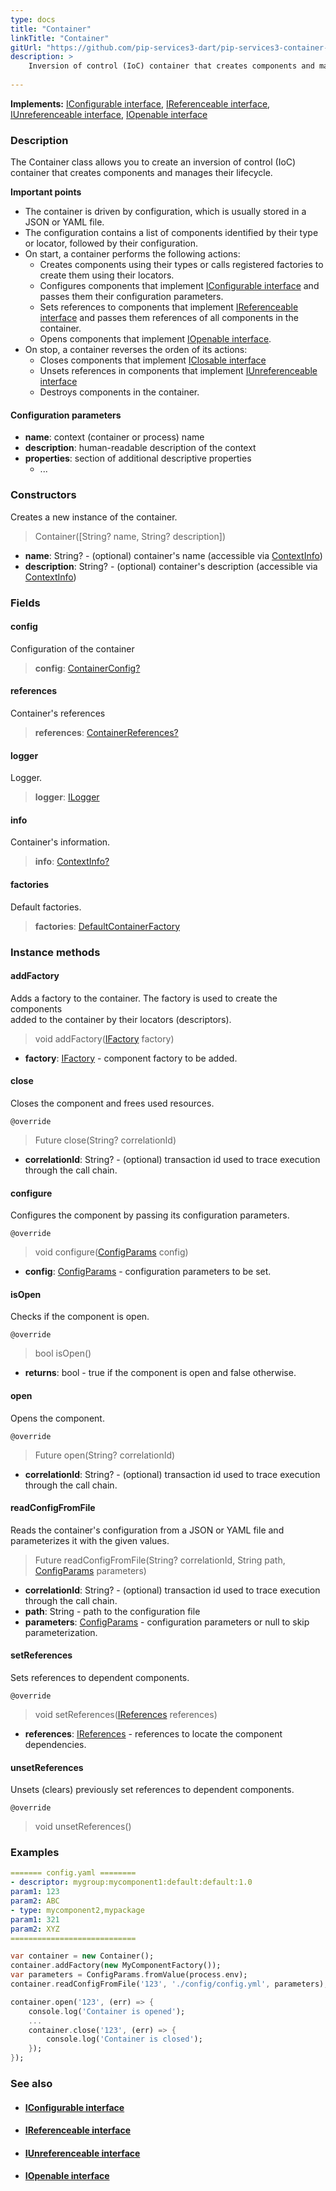 ```yaml
---
type: docs
title: "Container"
linkTitle: "Container"
gitUrl: "https://github.com/pip-services3-dart/pip-services3-container-dart"
description: >
    Inversion of control (IoC) container that creates components and manages their lifecycle.
 
---
```


**Implements:** [IConfigurable interface](../../../commons/config/iconfigurable),  [IReferenceable interface](../../../commons/refer/ireferenceable),  [IUnreferenceable interface](../../../commons/refer/iunreferenceable), [IOpenable interface](../../../commons/run/iopenable)

### Description

The Container class allows you to create an inversion of control (IoC) container that creates components and manages their lifecycle.

**Important points**

- The container is driven by configuration, which is usually stored in a JSON or YAML file.
- The configuration contains a list of components identified by their type or locator, followed by their configuration.
- On start, a container performs the following actions:
    - Creates components using their types or calls registered factories to create them using their locators.
    - Configures components that implement [IConfigurable interface](../../../commons/config/iconfigurable) and passes them their configuration parameters.
    - Sets references to components that implement [IReferenceable interface](../../../commons/refer/ireferenceable) and passes them references of all components in the container.
    - Opens components that implement [IOpenable interface](../../../commons/run/iopenable).
- On stop, a container reverses the orden of its actions:
    - Closes components that implement [IClosable interface](../../../commons/run/iclosable)
    - Unsets references in components that implement [IUnreferenceable interface](../../../commons/refer/iunreferenceable)
    - Destroys components in the container.

#### Configuration parameters

- **name**: context (container or process) name
- **description**: human-readable description of the context
- **properties**: section of additional descriptive properties
    - ...



### Constructors
Creates a new instance of the container.  

> Container([String? name, String? description])

- **name**: String? - (optional) container's name (accessible via [ContextInfo](../../../components/info/context_info))
- **description**: String? - (optional) container's description (accessible via [ContextInfo](../../../components/info/context_info))

### Fields

<span class="hide-title-link">

#### config
Configuration of the container
> **config**: [ContainerConfig?](../../config/container_config)

#### references
Container's references
> **references**: [ContainerReferences?](../../refer/container_references)

#### logger
Logger.
> **logger**: [ILogger](../../../components/log/ilogger)

#### info
Container's information.
> **info**: [ContextInfo?](../../../components/info/context_info)

#### factories
Default factories.
> **factories**: [DefaultContainerFactory](../../build/default_container_factory)

</span>

### Instance methods

#### addFactory
Adds a factory to the container. The factory is used to create the components          
added to the container by their locators (descriptors).

> void addFactory([IFactory](../../../components/build/ifactory) factory)

- **factory**: [IFactory](../../../components/build/ifactory) - component factory to be added.

#### close
Closes the component and frees used resources.

`@override`
> Future close(String? correlationId)

- **correlationId**: String? - (optional) transaction id used to trace execution through the call chain.


#### configure
Configures the component by passing its configuration parameters.

`@override`
> void configure([ConfigParams](../../../commons/config/config_params) config)

- **config**: [ConfigParams](../../../commons/config/config_params) - configuration parameters to be set.


#### isOpen
Checks if the component is open.

`@override`
> bool isOpen()

- **returns**: bool - true if the component is open and false otherwise.


#### open
Opens the component.

`@override`
> Future open(String? correlationId)

- **correlationId**: String? - (optional) transaction id used to trace execution through the call chain.


#### readConfigFromFile
Reads the container's configuration from a JSON or YAML file and parameterizes it with the given values.

> Future readConfigFromFile(String? correlationId, String path, [ConfigParams](../../../commons/config/config_params) parameters)

- **correlationId**: String? - (optional) transaction id used to trace execution through the call chain.
- **path**: String - path to the configuration file
- **parameters**: [ConfigParams](../../../commons/config/config_params) - configuration parameters or null to skip parameterization.


#### setReferences
Sets references to dependent components.

`@override`
> void setReferences([IReferences](../../../commons/refer/ireferences) references)

- **references**: [IReferences](../../../commons/refer/ireferences) - references to locate the component dependencies.


#### unsetReferences
Unsets (clears) previously set references to dependent components.

`@override`
> void unsetReferences()

### Examples

```yaml
======= config.yaml ========
- descriptor: mygroup:mycomponent1:default:default:1.0
param1: 123
param2: ABC
- type: mycomponent2,mypackage
param1: 321
param2: XYZ
============================
```

```dart
var container = new Container();
container.addFactory(new MyComponentFactory());
var parameters = ConfigParams.fromValue(process.env);
container.readConfigFromFile('123', './config/config.yml', parameters);

container.open('123', (err) => {
    console.log('Container is opened');
    ...
    container.close('123', (err) => {
        console.log('Container is closed');
    });
});
```

### See also
- #### [IConfigurable interface](../../../commons/config/iconfigurable)
- #### [IReferenceable interface](../../../commons/refer/ireferenceable)
- #### [IUnreferenceable interface](../../../commons/refer/iunreferenceable)
- #### [IOpenable interface](../../../commons/run/iopenable)
